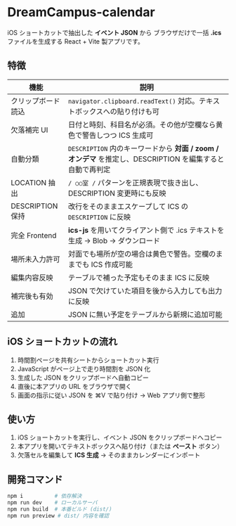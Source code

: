 # DreamCampus-calendar

iOS ショートカットで抽出した **イベント JSON** から
ブラウザだけで一括 **.ics** ファイルを生成する React + Vite 製アプリです。

## 特徴
| 機能 | 説明 |
|------|------|
| クリップボード読込 | `navigator.clipboard.readText()` 対応。テキストボックスへの貼り付けも可 |
| 欠落補完 UI | 日付と時刻、科目名が必須。その他が空欄なら黄色で警告しつつ ICS 生成可 |
| 自動分類 | `DESCRIPTION` 内のキーワードから **対面 / zoom / オンデマ** を推定し、DESCRIPTION を編集すると自動で再判定 |
| LOCATION 抽出 | `/ ○○室 /` パターンを正規表現で抜き出し、DESCRIPTION 変更時にも反映 |
| DESCRIPTION 保持 | 改行をそのままエスケープして ICS の `DESCRIPTION` に反映 |
| 完全 Frontend | **ics-js** を用いてクライアント側で .ics テキストを生成 → Blob → ダウンロード |
| 場所未入力許可 | 対面でも場所が空の場合は黄色で警告。空欄のままでも ICS 作成可能 |
| 編集内容反映 | テーブルで補った予定もそのまま ICS に反映 |
| 補完後も有効 | JSON で欠けていた項目を後から入力しても出力に反映 |
| 追加 | JSON に無い予定をテーブルから新規に追加可能 |

## iOS ショートカットの流れ
1. 時間割ページを共有シートからショートカット実行
2. JavaScript がページ上で走り時間割を JSON 化
3. 生成した JSON をクリップボードへ自動コピー
4. 直後に本アプリの URL をブラウザで開く
5. 画面の指示に従い JSON を ⌘V で貼り付け → Web アプリ側で整形

## 使い方
1. iOS ショートカットを実行し、イベント JSON をクリップボードへコピー
2. 本アプリを開いてテキストボックスへ貼り付け（または **ペースト** ボタン）
3. 欠落セルを編集して **ICS 生成** → そのままカレンダーにインポート

## 開発コマンド
```bash
npm i          # 依存解決
npm run dev    # ローカルサーバ
npm run build  # 本番ビルド (dist/)
npm run preview # dist/ 内容を確認
```
